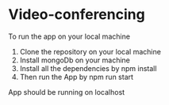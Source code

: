 # Video-conferencing
To run the app on your local machine
1. Clone the repository on your local machine
2. Install mongoDb on your machine
3. Install all the dependencies by npm install
4. Then run the App by npm run start

App should be running on localhost
